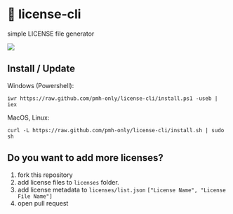 # :memo: license-cli
simple LICENSE file generator

![](https://cdn.discordapp.com/attachments/708923881632825354/927429096361828362/unknown.png)

## Install / Update

Windows (Powershell):
```
iwr https://raw.github.com/pmh-only/license-cli/install.ps1 -useb | iex
```

MacOS, Linux:
```
curl -L https://raw.github.com/pmh-only/license-cli/install.sh | sudo sh
```

## Do you want to add more licenses?
1. fork this repository
2. add license files to `licenses` folder.
3. add license metadata to `licenses/list.json`
  ```["License Name", "License File Name"]```
4. open pull request


